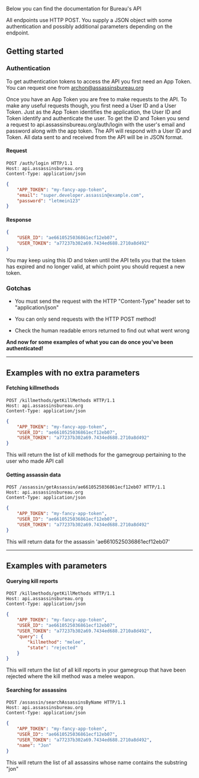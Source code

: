Below you can find the documentation for Bureau's API

All endpoints use HTTP POST. You supply a JSON object with some authentication
and possibly additional parameters depending on the endpoint.

## Getting started

### Authentication

To get authentication tokens to access the API you first need an App Token.
You can request one from [archon@assassinsbureau.org](mailto:archon@assassinsbureau.org?Subject=App%20Token%20Request)

Once you have an App Token you are free to make requests to the API.
To make any useful requests though, you first need a User ID and a
User Token. Just as the App Token identifies the application, the
User ID and Token identify and authenticate the user. To get the ID
and Token you send a request to api.assassinsbureau.org/auth/login
with the user's email and password along with the app token. The API
will respond with a User ID and Token. All data sent to and received
from the API will be in JSON format.


#### Request

```http
POST /auth/login HTTP/1.1
Host: api.assassinsbureau.org
Content-Type: application/json
```

```json
{   
    "APP_TOKEN": "my-fancy-app-token",
    "email": "super.developer.assassin@example.com",
    "password": "letmein123"
}
```

#### Response

```json
{   
    "USER_ID": "ae6610525036861ecf12eb07",
    "USER_TOKEN": "a77237b302a69.7434ed688.2710a8d492"
}
```

You may keep using this ID and token until the API tells you that
the token has expired and no longer valid, at which point you should
request a new token.


### Gotchas

 - You must send the request with the HTTP "Content-Type" header set
   to "application/json"

 - You can only send requests with the HTTP POST method!

 - Check the human readable errors returned to find out what
   went wrong


**And now for some examples of what you can do once you've been authenticated!**

---

## Examples with no extra parameters

#### Fetching killmethods

```http
POST /killmethods/getKillMethods HTTP/1.1
Host: api.assassinsbureau.org
Content-Type: application/json
```

```json
{   
    "APP_TOKEN": "my-fancy-app-token",
    "USER_ID": "ae6610525036861ecf12eb07",
    "USER_TOKEN": "a77237b302a69.7434ed688.2710a8d492"
}
```

This will return the list of kill methods for the gamegroup
pertaining to the user who made API call

#### Getting assassin data

```http
POST /assassin/getAssassin/ae6610525036861ecf12eb07 HTTP/1.1
Host: api.assassinsbureau.org
Content-Type: application/json
```

```json
{   
    "APP_TOKEN": "my-fancy-app-token",
    "USER_ID": "ae6610525036861ecf12eb07",
    "USER_TOKEN": "a77237b302a69.7434ed688.2710a8d492"
}
```

This will return data for the assassin 'ae6610525036861ecf12eb07'

---

## Examples with parameters

#### Querying kill reports

```http
POST /killmethods/getKillMethods HTTP/1.1
Host: api.assassinsbureau.org
Content-Type: application/json
```

```json
{   
    "APP_TOKEN": "my-fancy-app-token",
    "USER_ID": "ae6610525036861ecf12eb07",
    "USER_TOKEN": "a77237b302a69.7434ed688.2710a8d492",
    "query": {
        "killmethod": "melee",
        "state": "rejected"
    }
}
```

This will return the list of all kill reports in your gamegroup that
have been rejected where the kill method was a melee weapon.


#### Searching for assassins

```http
POST /assassin/searchAssassinsByName HTTP/1.1
Host: api.assassinsbureau.org
Content-Type: application/json
```

```json
{   
    "APP_TOKEN": "my-fancy-app-token",
    "USER_ID": "ae6610525036861ecf12eb07",
    "USER_TOKEN": "a77237b302a69.7434ed688.2710a8d492",
    "name": "Jon"
}
```

This will return the list of all assassins whose name contains the
substring "jon"
